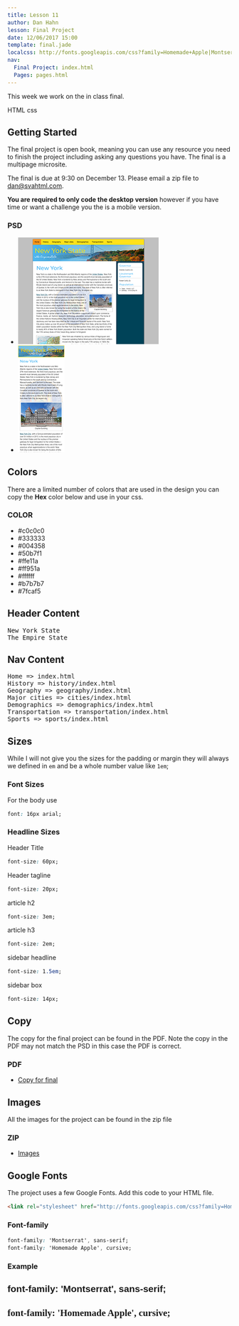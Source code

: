 ```yaml
---
title: Lesson 11
author: Dan Hahn
lesson: Final Project
date: 12/06/2017 15:00
template: final.jade
localcss: http://fonts.googleapis.com/css?family=Homemade+Apple|Montserrat
nav:
  Final Project: index.html
  Pages: pages.html  
---
```


This week we work on the in class final.  <div><span class="label label-default html"><i class="fa fa-html5"></i>HTML</span> <span class="label label-default css"><i class="fa fa-css3"></i>css</span></div>

<span class="more"></span>

## Getting Started

The final project is open book, meaning you can use any resource you need to finish the project including asking any questions you have.  The final is a multipage microsite.  

The final is due at 9:30 on December 13.  Please email a zip file to dan@svahtml.com.

**You are required to only code the desktop version** however if you have time or want a challenge you the is a mobile version.  

### PSD

* [![](desktop-sm.png)](desktop.psd)
* [![](mobile-sm.png)](mobile.psd)

## Colors

There are a limited number of colors that are used in the design you can copy the **Hex** color below and use in your css.

### COLOR

* \#c0c0c0
* \#333333
* \#004358
* \#50b7f1
* \#ffe11a
* \#ff951a
* \#ffffff
* \#b7b7b7
* \#7fcaf5

## Header Content

<pre class="text-content">
New York State
The Empire State
</pre>

## Nav Content
<pre class="text-content">
Home => index.html
History => history/index.html
Geography => geography/index.html
Major cities => cities/index.html
Demographics => demographics/index.html
Transportation => transportation/index.html
Sports => sports/index.html
</pre>

## Sizes

While I will not give you the sizes for the padding or margin they will always we defined in `em` and be a whole number value like `1em`;

### Font Sizes

For the body use
```css
font: 16px arial;
```

### Headline Sizes

Header Title
```css
font-size: 60px;
```
Header tagline

```css
font-size: 20px;
```

article h2
```css
font-size: 3em;
```

article h3
```css
font-size: 2em;
```

sidebar headline
```css
font-size: 1.5em;
```

sidebar box
```css
font-size: 14px;
```

## Copy

The copy for the final project can be found in the PDF.  Note the copy in the PDF may not match the PSD in this case the PDF is correct.

### PDF

* [Copy for final](final-content.pdf)

## Images

All the images for the project can be found in the zip file

### ZIP

* [Images](images.zip)

## Google Fonts

The project uses a few Google Fonts.  Add this code to your HTML file.

```html
<link rel="stylesheet" href="http://fonts.googleapis.com/css?family=Homemade+Apple|Montserrat">
```

### Font-family

```css
font-family: 'Montserrat', sans-serif;
font-family: 'Homemade Apple', cursive;
```

### Example

<h2 style="font-family: 'Montserrat', sans-serif">font-family: 'Montserrat', sans-serif;</h2>

<h2 style="font-family: 'Homemade Apple', cursive">font-family: 'Homemade Apple', cursive;</h2>
